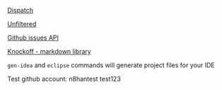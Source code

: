 [Dispatch](http://dispatch.databinder.net/Dispatch.html)

[Unfiltered](http://unfiltered.databinder.net/Unfiltered.html)

[Github issues API](http://developer.github.com/v3/issues/)

[Knockoff - markdown library](https://github.com/tristanjuricek/knockoff)

`gen-idea` and `eclipse` commands will generate project files for your IDE

Test github account: n8hantest test123